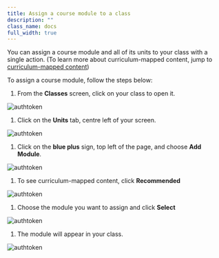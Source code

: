 ```yaml
---
title: Assign a course module to a class
description: ""
class_name: docs
full_width: true
---
```



You can assign a course module and all of its units to your class with a single action. (To learn more about curriculum-mapped content, jump to [curriculum-mapped content](/docs/misc/recommended))

To assign a course module, follow the steps below:

1. From the **Classes** screen, click on your class to open it. 
<img alt="authtoken" src="/img/docs/manage_classes/year_10_class.png" class="simple"/>

1.  Click on the **Units** tab, centre left of your screen.
<img alt="authtoken" src="/img/docs/manage_classes/units_tab.png" class="simple"/>

1. Click on the **blue plus** sign, top left of the page, and choose **Add Module**.
<img alt="authtoken" src="/img/docs/manage_classes/blue_plus.png" class="simple"/>

1. To see curriculum-mapped content, click **Recommended** 
<img alt="authtoken" src="/img/docs/manage_classes/assigning_cm_content/recommended_tab.png" class="simple"/>

1. Choose the module you want to assign and click **Select** 
<img alt="authtoken" src="/img/docs/manage_classes/assigning_cm_content/select_module.png" class="simple"/>

1. The module will appear in your class. 
<img alt="authtoken" src="/img/docs/manage_classes/assigning_cm_content/module_in_class.png" class="simple"/>
 

